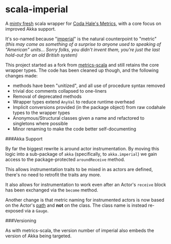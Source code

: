 scala-imperial
==============

A [minty fresh](http://en.wikipedia.org/wiki/Mint_(candy)#Mint_imperials) scala wrapper for [Coda Hale's Metrics](https://github.com/codahale/metrics), with a core focus on improved Akka support.

It's so-named because "[imperial](http://en.wikipedia.org/wiki/Imperial_units)" is the natural counterpoint to "metric" _(this may come as something of a surprise to anyone used to speaking of "American" units... Sorry folks, you didn't invent them, you're just the last hold-out for an old British system)_

This project started as a fork from [metrics-scala](https://github.com/erikvanoosten/metrics-scala) and still retains the core wrapper types.  The code has been cleaned up though, and the following changes made:

* methods have been "unitized", and all use of procedure syntax removed
* trivial doc comments collapsed to one-liners
* Removal of deprecated methods
* Wrapper types extend `AnyVal` to reduce runtime overhead
* Implicit conversions provided (in the package object) from raw codahale types to the wrapper types
* Anonymous/Structural classes given a name and refactored to singletons where possible
* Minor renaming to make the code better self-documenting

###Akka Support

By far the biggest rewrite is around actor instrumentation.  By moving this logic into a sub-package of `akka` (specifically, to `akka.imperial`) we gain access to the package-protected  `aroundReceive` method.

This allows instrumentation traits to be mixed in as actors are defined, there's no need to retrofit the traits any more.

It also allows for instrumentation to work even after an Actor's `receive` block has been exchanged via the `become` method.

Another change is that metric naming for instrumented actors is now based on the Actor's [path](http://doc.akka.io/api/akka/2.3.4/#akka.actor.ActorPath) and **not** on the class.  The class name is instead re-exposed via a `Gauge`.

###Versioning

As with metrics-scala, the version number of imperial also embeds the version of Akka being targeted. 


